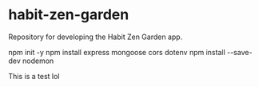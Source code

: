 # habit-zen-garden
Repository for developing the Habit Zen Garden app.

npm init -y
npm install express mongoose cors dotenv
npm install --save-dev nodemon

This is a test lol